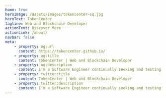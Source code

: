 ```yaml
---
home: true
heroImage: /assets/images/tokencenter-sq.jpg
heroText: TokenCenter
tagline: Web and Blockchain Developer
actionText: Discover More
actionLink: /about/
navbar: false
meta: 
    - property: og:url
      content: https://tokencenter.github.io/
    - property: og:title
      content: TokenCenter | Web and Blockchain Developer
    - property: og:description
      content: I'm a Software Engineer continually seeking and testing new tools and opportunities for innovation.
    - property: twitter:title
      content: TokenCenter | Web and Blockchain Developer
    - property: twitter:description
      content: I'm a Software Engineer continually seeking and testing new tools and opportunities for innovation.
---
```


<p class="social">
    <a href="https://github.com/tokencenter" target="_blank"><i class="fab fa-2x fa-github"></i></a> 
    <a href="https://twitter.com/" target="_blank"><i class="fab fa-2x fa-twitter"></i></a> 
    <a href="https://www.linkedin.com/" target="_blank"><i class="fab fa-2x fa-linkedin-in"></i></a>
    <a href="https://www.instagram.com/" target="_blank"><i class="fab fa-2x fa-instagram"></i></a>
    <a href="https://tokencenter.medium.com" target="_blank"><i class="fab fa-2x fa-medium-m"></i></a>
</p>
